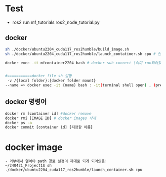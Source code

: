 # Test 
- ros2 run mf_tutorials ros2_node_tutorial.py 

## docker 
```bash
sh ./docker/ubuntu2204_cuda117_ros2humble/build_image.sh 
sh ./docker/ubuntu2204_cuda117_ros2humble/launch_contatiner.sh cpu # 안 쓰면 gpu

docker exec -it mfcontainer2204 bash # docker sub connect (이미 run되어있는 docker image 에 접속)


#===========docker file sh 설명
 -v /{local folder}:{docker folder mount}
--name => docker exec -it {name} bash : -it(terminal shell open) , (pre started)conntatiner connect! 

```

## docker 명령어
```bash
docker rm [container id] #docker remove
docker rmi [IMAGE ID] # docker images 삭제
docker ps -a  
docker commit [container id] [저장할 이름]
```


# docker image 
```
- 외부에서 열어야 path 경로 설정이 제대로 되게 되어있음!
~/240421_Project1$ sh ./docker/ubuntu2204_cuda117_ros2humble/launch_container.sh cpu

```